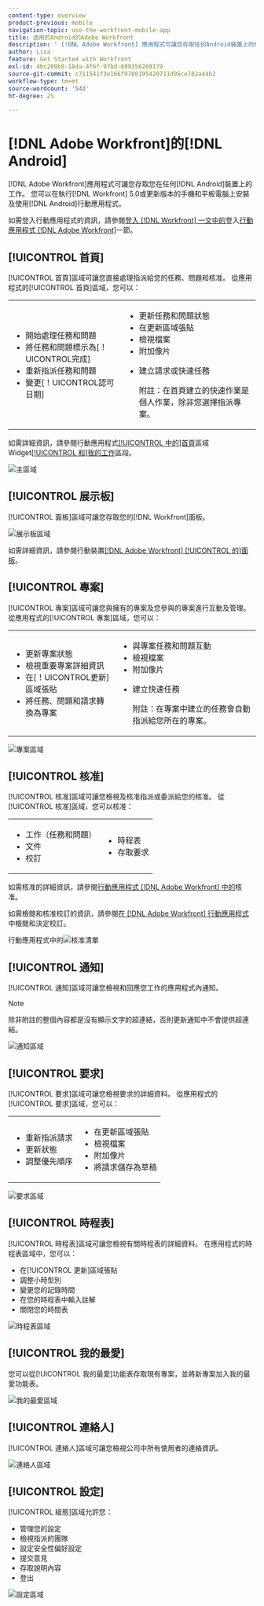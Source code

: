 ```yaml
---
content-type: overview
product-previous: mobile
navigation-topic: use-the-workfront-mobile-app
title: 適用於Android的Adobe Workfront
description: ' [!DNL Adobe Workfront] 應用程式可讓您存取任何Android裝置上的作品。 您可以在執行Android 5.0或更新版本的手機和平板電腦上安裝及使用 [!DNL Workfront] 行動應用程式。'
author: Lisa
feature: Get Started with Workfront
exl-id: 4bc209b8-18da-4f6f-97bd-699356269179
source-git-commit: c711541f3e166f9700195420711d95ce782a44b2
workflow-type: tm+mt
source-wordcount: '543'
ht-degree: 2%

---
```


# [!DNL Adobe Workfront]的[!DNL Android]

[!DNL Adobe Workfront]應用程式可讓您存取您在任何[!DNL Android]裝置上的工作。 您可以在執行[!DNL Workfront] 5.0或更新版本的手機和平板電腦上安裝及使用[!DNL Android]行動應用程式。

如需登入行動應用程式的資訊，請參閱[登入 [!DNL Workfront] 一文中的](../../../workfront-basics/manage-your-account-and-profile/managing-your-workfront-account/log-in-to-workfront.md#log)登入[行動應用程式 [!DNL Adobe Workfront]](../../../workfront-basics/manage-your-account-and-profile/managing-your-workfront-account/log-in-to-workfront.md)一節。

## [!UICONTROL 首頁]

[!UICONTROL 首頁]區域可讓您直接處理指派給您的任務、問題和核准。 從應用程式的[!UICONTROL 首頁]區域，您可以：

<table style="table-layout:auto"> 
 <col> 
 <col> 
 <tbody> 
  <tr> 
   <td> 
    <ul> 
     <li>開始處理任務和問題</li> 
     <li>將任務和問題標示為[！UICONTROL完成]</li> 
     <li>重新指派任務和問題</li> 
     <li>變更[！UICONTROL認可日期]</li> 
    </ul> </td> 
   <td> 
    <ul> 
     <li>更新任務和問題狀態</li> 
     <li>在更新區域張貼</li> 
     <li>檢視檔案</li> 
     <li>附加像片</li> 
     <li> <p>建立請求或快速任務</p> <p>附註：在首頁建立的快速作業是個人作業，除非您選擇指派專案。</p> </li> 
    </ul> </td> 
  </tr> 
 </tbody> 
</table>

如需詳細資訊，請參閱行動應用程式[[!UICONTROL 中的]首頁](../../../workfront-basics/mobile-apps/using-the-workfront-mobile-app/home-area-widgets-mobile.md)區域Widget[[!UICONTROL 和]我的工作](../../../workfront-basics/mobile-apps/using-the-workfront-mobile-app/my-work-section-mobile.md)區段。

![主區域](assets/mobile-home-area.png)

## [!UICONTROL 展示板]

[!UICONTROL 面板]區域可讓您存取您的[!DNL Workfront]面板。

![展示板區域](assets/mobile-all-boards-displayed.png)

如需詳細資訊，請參閱行動裝置[[!DNL Adobe Workfront] [!UICONTROL 的]面板](/help/quicksilver/workfront-basics/mobile-apps/using-the-workfront-mobile-app/mobile-boards.md)。

## [!UICONTROL 專案]

[!UICONTROL 專案]區域可讓您與擁有的專案及您參與的專案進行互動及管理。 從應用程式的[!UICONTROL 專案]區域，您可以：

<table style="table-layout:auto"> 
 <col> 
 <col> 
 <tbody> 
  <tr> 
   <td> 
    <ul> 
     <li>更新專案狀態</li> 
     <li>檢視重要專案詳細資訊</li> 
     <li>在[！UICONTROL更新]區域張貼</li> 
     <li>將任務、問題和請求轉換為專案</li> 
    </ul> </td> 
   <td> 
    <ul> 
     <li>與專案任務和問題互動</li> 
     <li>檢視檔案</li> 
     <li>附加像片</li> 
     <li> <p>建立快速任務</p> <p>附註：在專案中建立的任務會自動指派給您所在的專案。 </p> </li> 
    </ul> </td> 
  </tr> 
 </tbody> 
</table>

![專案區域](assets/mobile-projects-area.png)

## [!UICONTROL 核准]

[!UICONTROL 核准]區域可讓您檢視及核准指派或委派給您的核准。 從[!UICONTROL 核准]區域，您可以核准：

<table style="table-layout:auto">
 <col>
 <col>
 <tbody>
  <tr>
   <td>
    <ul>
     <li>工作（任務和問題）</li>
     <li>文件</li>
     <li>校訂 </li>
    </ul> </td>
   <td>
    <ul>
     <li>時程表</li>
     <li>存取要求</li>
    </ul> </td>
  </tr>
 </tbody>
</table>

如需核准的詳細資訊，請參閱[行動應用程式 [!DNL Adobe Workfront] 中的](../../../workfront-basics/mobile-apps/using-the-workfront-mobile-app/approvals-in-mobile-app.md)核准。

如需檢閱和核准校訂的資訊，請參閱[在 [!DNL Adobe Workfront] 行動應用程式](../../../workfront-basics/mobile-apps/using-the-workfront-mobile-app/work-with-proofs-in-mobile-app.md)中檢閱和決定校訂。

行動應用程式中的![核准清單](assets/mobile-approvals-adobe-350x574.png)

## [!UICONTROL 通知]

[!UICONTROL 通知]區域可讓您檢視和回應您工作的應用程式內通知。

>[!NOTE]
>除非附註的整個內容都是沒有顯示文字的超連結，否則更新通知中不會提供超連結。

![通知區域](assets/mobile-notifications-area.png)

## [!UICONTROL 要求]

[!UICONTROL 要求]區域可讓您檢視要求的詳細資料。 從應用程式的[!UICONTROL 要求]區域，您可以：

<table style="table-layout:auto">
 <col>
 <col>
 <tbody>
  <tr>
   <td>
    <ul>
     <li>重新指派請求</li>
     <li>更新狀態</li>
     <li>調整優先順序</li>
    </ul> </td>
   <td>
    <ul>
     <li>在更新區域張貼</li>
     <li>檢視檔案</li>
     <li>附加像片</li>
     <li>將請求儲存為草稿</li>
    </ul> </td>
  </tr>
 </tbody>
</table>

![要求區域](assets/mobile-requests-area.png)

## [!UICONTROL 時程表]

[!UICONTROL 時程表]區域可讓您檢視有關時程表的詳細資料。 在應用程式的時程表區域中，您可以：

* 在[!UICONTROL 更新]區域張貼
* 調整小時型別
* 變更您的記錄時間
* 在您的時程表中輸入註解
* 關閉您的時間表

![時程表區域](assets/mobile-timesheets-area.png)

## [!UICONTROL 我的最愛]

您可以從[!UICONTROL 我的最愛]功能表存取現有專案，並將新專案加入我的最愛功能表。

![我的最愛區域](assets/mobile-favorites-area.png)

## [!UICONTROL 連絡人]

[!UICONTROL 連絡人]區域可讓您檢視公司中所有使用者的連絡資訊。

![連絡人區域](assets/mobile-contacts-area.png)

## [!UICONTROL 設定]

[!UICONTROL 組態]區域允許您：

* 管理您的設定
* 檢視指派的團隊
* 設定安全性偏好設定
* 提交意見
* 存取說明內容
* 登出

![設定區域](assets/android-configuration-area.png)
